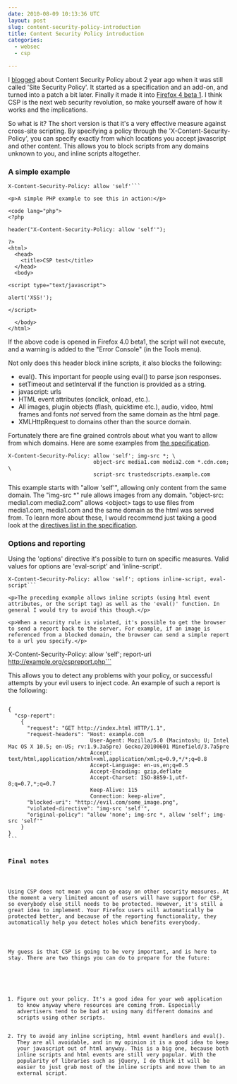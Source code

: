 ```yaml
---
date: 2010-08-09 10:13:36 UTC
layout: post
slug: content-security-policy-introduction
title: Content Security Policy introduction
categories:
  - websec
  - csp

---
```

<p>I <a href="http://www.rooftopsolutions.nl/blog/190">blogged</a> about Content Security Policy about 2 year ago when it was still called 'Site Security Policy'. It started as a specification and an add-on, and turned into a patch a bit later. Finally it made it into <a href="http://www.mozilla.com/en-US/firefox/all-beta.html">Firefox 4 beta 1</a>. I think CSP is the next web security revolution, so make yourself aware of how it works and the implications.</p>

<p>So what is it? The short version is that it's a very effective measure against cross-site scripting. By specifying a policy through the 'X-Content-Security-Policy', you can specify exactly from which locations you accept javascript and other content. This allows you to block scripts from any domains unknown to you, and inline scripts altogether.</p>

<h3>A simple example</h3>

```
X-Content-Security-Policy: allow 'self'```

<p>A simple PHP example to see this in action:</p>

<code lang="php">
<?php

header("X-Content-Security-Policy: allow 'self'"); 

?>
<html>
  <head>
    <title>CSP test</title>
  </head>
  <body>

<script type="text/javascript">

alert('XSS!');

</script>

  </body>
</html>
```

<p>If the above code is opened in Firefox 4.0 beta1, the script will not execute, and a warning is added to the "Error Console" (in the Tools menu).</p>

<p>Not only does this header block inline scripts, it also blocks the following:</p>

<ul>
  <li>eval(). This important for people using eval() to parse json responses.</li>
  <li>setTimeout and setInterval if the function is provided as a string.</li>
  <li>javascript: urls</li>
  <li>HTML event attributes (onclick, onload, etc.).</li>
  <li>All images, plugin objects (flash, quicktime etc.), audio, video, html frames and fonts <em>not</em> served from the same domain as the html page.</li>
  <li>XMLHttpRequest to domains other than the source domain.</li> 
</ul>

<p>Fortunately there are fine grained controls about what you want to allow from which domains. Here are some examples from <a href="https://wiki.mozilla.org/Security/CSP/Specification">the specification</a>.</p>

```
X-Content-Security-Policy: allow 'self'; img-src *; \
                           object-src media1.com media2.com *.cdn.com; \
                           script-src trustedscripts.example.com
```

<p>This example starts with "allow 'self'", allowing only content from the same domain. The "img-src *" rule allows images from any domain. "object-src: media1.com media2.com" allows &lt;object&gt; tags to use files from media1.com, media1.com and the same domain as the html was served from. To learn more about these, I would recommend just taking a good look at the <a href="https://wiki.mozilla.org/Security/CSP/Specification#Directives">directives list in the specification</a>.</p>

<h3>Options and reporting</h3>

<p>Using the 'options' directive it's possible to turn on specific measures. Valid values for options are 'eval-script' and 'inline-script'.</p>

```
X-Content-Security-Policy: allow 'self'; options inline-script, eval-script```

<p>The preceding example allows inline scripts (using html event attributes, or the script tag) as well as the 'eval()' function. In general I would try to avoid this though.</p>

<p>When a security rule is violated, it's possible to get the browser to send a report back to the server. For example, if an image is referenced from a blocked domain, the browser can send a simple report to a url you specify.</p>

```
X-Content-Security-Policy: allow 'self'; report-uri http://example.org/cspreport.php```

<p>This allows you to detect any problems with your policy, or successful attempts by your evil users to inject code. An example of such a report is the following:</p>

<code lang="json">
{
  "csp-report":
    {
      "request": "GET http://index.html HTTP/1.1",
      "request-headers": "Host: example.com                                                        
                          User-Agent: Mozilla/5.0 (Macintosh; U; Intel Mac OS X 10.5; en-US; rv:1.9.3a5pre) Gecko/20100601 Minefield/3.7a5pre
                          Accept: text/html,application/xhtml+xml,application/xml;q=0.9,*/*;q=0.8  
                          Accept-Language: en-us,en;q=0.5                                          
                          Accept-Encoding: gzip,deflate                                            
                          Accept-Charset: ISO-8859-1,utf-8;q=0.7,*;q=0.7                           
                          Keep-Alive: 115                                                          
                          Connection: keep-alive",
      "blocked-uri": "http://evil.com/some_image.png",
      "violated-directive": "img-src 'self'",
      "original-policy": "allow 'none'; img-src *, allow 'self'; img-src 'self'"
    }
}
```

<h3>Final notes</h3>

<p>Using CSP does not mean you can go easy on other security measures. At the moment a very limited amount of users will have support for CSP, so everybody else still needs to be protected. However, it's still a great idea to implement. Your Firefox users will automatically be protected better, and because of the reporting functionality, they automatically help you detect holes which benefits everybody.</p>

<p>My guess is that CSP is going to be very important, and is here to stay. There are two things you can do to prepare for the future:</p>

<ol>
  <li>Figure out your policy. It's a good idea for your web application to know anyway where resources are coming from. Especially advertisers tend to be bad at using many different domains and scripts using other scripts.</li>
  <li>Try to avoid any inline scripting, html event handlers and eval(). They are all avoidable, and in my opinion it is a good idea to keep your javascript out of html anyway. This is a big one, because both inline scripts and html events are still very popular. With the popularity of libraries such as jQuery, I do think it will be easier to just grab most of the inline scripts and move them to an external script.</li>
</ol>